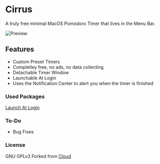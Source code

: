 # Cirrus

A truly free minimal MacOS Pomodoro Timer that lives in the Menu Bar.

![Preview](https://github.com/yvan674/Cirrus/blob/main/preview.png)

## Features

- Custom Preset Timers
- Completley free, no ads, no data collecting
- Detachable Timer Window
- Launchable At Login
- Uses the Notification Center to alert you when the timer is finished

### Used Packages

[Launch At Login](https://github.com/sindresorhus/LaunchAtLogin-Modern)

### To-Do

- Bug Fixes

### License

GNU GPLv3
Forked from [Cloud](https://github.com/YYUUGGOO/Cloud)

